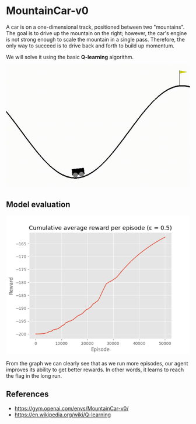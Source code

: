 # MountainCar-v0

A car is on a one-dimensional track, positioned between two "mountains". The goal is to drive up the mountain on the right; however, the car's engine is not strong enough to scale the mountain in a single pass. Therefore, the only way to succeed is to drive back and forth to build up momentum. 

We will solve it using the basic **Q-learning** algorithm.

![MountainCar-v0](./MountainCar-v0.gif)

## Model evaluation

![evaluation](./episode_vs_reward.png)

From the graph we can clearly see that as we run more episodes, our agent improves its ability to get better rewards. In other words, it learns to reach the flag in the long run.

## References

*  https://gym.openai.com/envs/MountainCar-v0/
*  https://en.wikipedia.org/wiki/Q-learning
